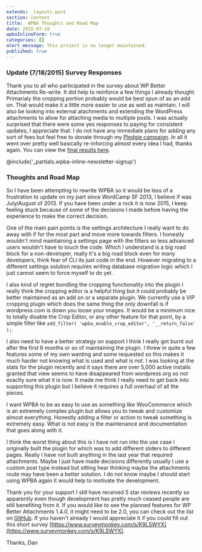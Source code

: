 ```yaml
---
extends: _layouts.post
section: content
title:  WPBA Thoughts and Road Map
date: 2015-07-18
wpbaInlineForm: true
categories: []
alert_message: This project is no longer maintained.
published: true
---
```


### Update (7/18/2015) Survey Responses
Thank you to all who participated in the survey about WP Better Attachments Re-write. It did help to reinforce a few things I already thought. Primarialy the cropping portion probably would be best spun of as an add on. That would make it a little more easier to use as well as maintain. I will also be looking into external atachments and extending the WordPress attachments to allow for attaching media to multiple posts. I was actually surprised that there were some yes responses to paying for consistent updates, I appreciate that. I do not have any immediate plans for adding any sort of fees but feel free to donate through my [Pledgie campaign](https://pledgie.com/campaigns/20476). In all it went over pretty well basically re-inforcing almost every idea I had, thanks again. You can view the [final results here](https://www.surveymonkey.com/results/SM-Y2SKS2DY/).

@include('_partials.wpba-inline-newsletter-signup')

### Thoughts and Road Map
So I have been attempting to rewrite WPBA so it would be less of a frustration to update on my part since WordCamp SF 2013, I believe if was July/August of 2013.  If you have been under a rock it is now 2015, I keep feeling stuck because of some of the decisions I made before having the experience to make the correct decision.

One of the main pain points is the settings architecture I  really want to do away with if for the most part and move more towards filters.  I honestly wouldn't mind maintaining a settings page with the filters so less advanced users wouldn't have to touch the code.  Which I understand is a big road block for a non-developer, really it's a big road block even for many developers, think fear of CLI its just code in the end.  However migrating to a different settings solution requires writing database migration logic which I just cannot seem to force myself to do yet.

I also kind of regret bundling the cropping functionality into the plugin I really think the cropping editor is a helpful thing but it could probably be better maintained as an add on or a separate plugin.  We currently use a VIP cropping plugin which does the same thing the only downfall is if wordpress.com is down you loose your images.   It would be a minimum nice to totally disable the Crop Editor, or any other feature for that point, by a simple filter like `add_filter( 'wpba_enable_crop_editor', '__return_false' );`.

I also need to have a better strategy on support I think I really got burnt out after the first 6 months or so of maintaining the plugin. I threw in quite a few features some of my own wanting and some requested so this makes it much harder not knowing what is used and what is not.  I was looking at the stats for the plugin recently and it says there are over 5,000 active installs granted that view seems to have disappeared from wordpress.org so not exactly sure what it is now.  It made me think I really need to get back into supporting this plugin but I believe it requires a full overhaul of all the pieces.

 I want WPBA to be as easy to use as something like WooCommerce which is an extremely complex plugin but allows you to tweak and customize almost everything.  Honestly adding a filter or action to tweak something is extremely easy. What is not easy is the maintenance and documentation that goes along with it.

I think the worst thing about this is I have not run into the use case I originally built the plugin for which was to add different sliders to different pages.  Really I have not built anything in the last year that required attachments. Maybe I just have made decisions differently usually I use a custom post type instead but sitting hear thinking maybe the attachments route may have been a better solution.  I do not know maybe I should start using WPBA again it would help to motivate the development.

Thank you for your support I still have received 5 star reviews recently so apparently even though development has pretty much ceased people are still benefiting from it. If you would like to see the planned features for WP Better Attachments 1.4.0, it might need to be 2.0, you can check out the list on [GitHub](https://github.com/DHolloran/wp-better-attachments/issues/54). If you haven't already I would appreciate it if you could fill out this short survey [https://www.surveymonkey.com/s/K9LSWYX](https://www.surveymonkey.com/s/K9LSWYX).

Thanks,
Dan

